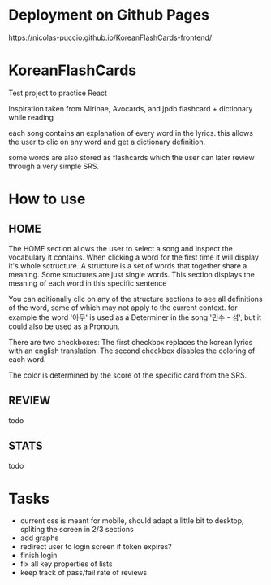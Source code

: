 # Deployment on Github Pages
https://nicolas-puccio.github.io/KoreanFlashCards-frontend/



# KoreanFlashCards
Test project to practice React

Inspiration taken from Mirinae, Avocards, and jpdb
flashcard + dictionary while reading

each song contains an explanation of every word in the lyrics.
this allows the user to clic on any word and get a dictionary definition.

some words are also stored as flashcards which the user can later review through a very simple SRS.



# How to use

## HOME

The HOME section allows the user to select a song and inspect the vocabulary it contains.
When clicking a word for the first time it will display it's whole sctructure.
A structure is a set of words that together share a meaning. Some structures are just single words.
This section displays the meaning of each word in this specific sentence

You can aditionally clic on any of the structure sections to see all definitions of the word, some of which may not apply to the current context.
for example the word '아무' is used as a Determiner in the song '민수 - 섬', but it could also be used as a Pronoun.

There are two checkboxes:
The first checkbox replaces the korean lyrics with an english translation.
The second checkbox disables the coloring of each word.

The color is determined by the score of the specific card from the SRS.



## REVIEW

todo



## STATS

todo



# Tasks
<ul>
<li>current css is meant for mobile, should adapt a little bit to desktop, spliting the screen in 2/3 sections</li>
<li>add graphs</li>
<li>redirect user to login screen if token expires?</li>
<li>finish login</li>
<li>fix all key properties of lists</li>
<li>keep track of pass/fail rate of reviews</li>
</ul>